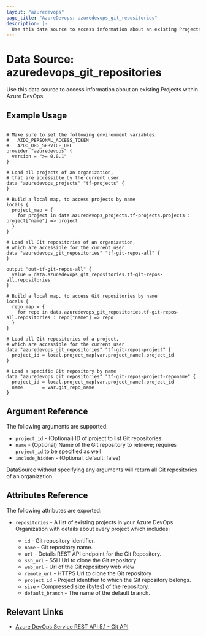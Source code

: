 ```yaml
---
layout: "azuredevops"
page_title: "AzureDevops: azuredevops_git_repositories"
description: |-
  Use this data source to access information about an existing Projects within Azure DevOps.
---
```


# Data Source: azuredevops_git_repositories

Use this data source to access information about an existing Projects within Azure DevOps.

## Example Usage

```hcl

# Make sure to set the following environment variables:
#   AZDO_PERSONAL_ACCESS_TOKEN
#   AZDO_ORG_SERVICE_URL
provider "azuredevops" {
  version = ">= 0.0.1"
}

# Load all projects of an organization,
# that are accessible by the current user
data "azuredevops_projects" "tf-projects" {
}

# Build a local map, to access projects by name
locals {
  project_map = {
    for project in data.azuredevops_projects.tf-projects.projects : project["name"] => project
  }
}

# Load all Git repositories of an organization,
# which are accessible for the current user
data "azuredevops_git_repositories" "tf-git-repos-all" {
}

output "out-tf-git-repos-all" {
  value = data.azuredevops_git_repositories.tf-git-repos-all.repositories
}

# Build a local map, to access Git repositories by name
locals {
  repo_map = {
    for repo in data.azuredevops_git_repositories.tf-git-repos-all.repositories : repo["name"] => repo
  }
}

# Load all Git repositories of a project,
# which are accessible for the current user
data "azuredevops_git_repositories" "tf-git-repos-project" {
  project_id = local.project_map[var.project_name].project_id
}

# Load a specific Git repository by name
data "azuredevops_git_repositories" "tf-git-repos-project-reponame" {
  project_id = local.project_map[var.project_name].project_id
  name       = var.git_repo_name
}

```

## Argument Reference

The following arguments are supported:

- `project_id` - (Optional) ID of project to list Git repositories
- `name` - (Optional) Name of the Git repository to retrieve; requires `project_id` to be specified as well
- `include_hidden` - (Optional, default: false)

DataSource without specifying any arguments will return all Git repositories of an organization.

## Attributes Reference

The following attributes are exported:

- `repositories` - A list of existing projects in your Azure DevOps Organization with details about every project which includes:

  - `id` - Git repository identifier.
  - `name` - Git repository name.
  - `url` - Details REST API endpoint for the Git Repository.
  - `ssh_url` - SSH Url to clone the Git repository
  - `web_url` - Url of the Git repository web view
  - `remote_url` - HTTPS Url to clone the Git repository
  - `project_id` - Project identifier to which the Git repository belongs.
  - `size` - Compressed size (bytes) of the repository.
  - `default_branch` - The name of the default branch.

## Relevant Links

- [Azure DevOps Service REST API 5.1 - Git API](https://docs.microsoft.com/en-us/rest/api/azure/devops/git/?view=azure-devops-rest-5.1)
